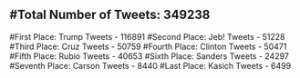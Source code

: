 #Total Number of Tweets: 349238 
---
#First Place: Trump Tweets - 116891
#Second Place: Jeb! Tweets - 51228
#Third Place: Cruz Tweets - 50759
#Fourth Place: Clinton Tweets - 50471
#Fifth Place: Rubio Tweets - 40653
#Sixth Place: Sanders Tweets - 24297
#Seventh Place: Carson Tweets - 8440
#Last Place: Kasich Tweets - 6499
